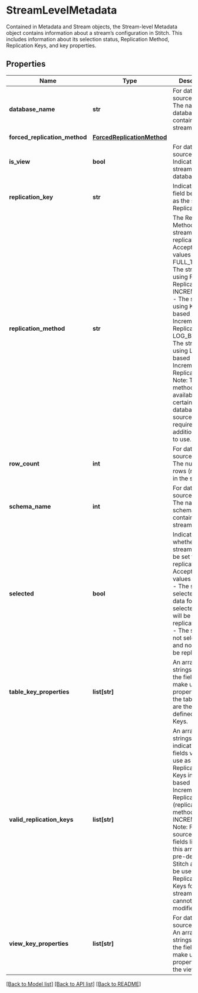 # StreamLevelMetadata

Contained in Metadata and Stream objects, the Stream-level Metadata object contains information about a stream’s configuration in Stitch. This includes information about its selection status, Replication Method, Replication Keys, and key properties. 
## Properties
Name | Type | Description | Notes
------------ | ------------- | ------------- | -------------
**database_name** | **str** | For database sources only. The name of the database containing the stream.  | [optional] 
**forced_replication_method** | [**ForcedReplicationMethod**](ForcedReplicationMethod.md) |  | [optional] 
**is_view** | **bool** | For database sources only. Indicates if the stream is a database view.  | [optional] 
**replication_key** | **str** | Indicates the field being used as the stream’s Replication Key.  | [optional] 
**replication_method** | **str** | The Replication Method the stream uses to replicate data. Accepted values are: FULL_TABLE - The stream is using Full Table Replication INCREMENTAL - The stream is using Key-based Incremental Replication LOG_BASED - The stream is using Log-based Incremental Replication. Note: This method is only available for certain database sources, and requires additional setup to use.  | [optional] 
**row_count** | **int** | For database sources only. The number of rows (records) in the stream.  | [optional] 
**schema_name** | **int** | For database sources only. The name of the schema containing the stream.  | [optional] 
**selected** | **bool** | Indicates whether a stream should be set to replicate. Accepted values are: true - The stream is selected and data for selected fields will be replicated false - The stream is not selected and no data will be replicated  | [optional] 
**table_key_properties** | **list[str]** | An array of strings listing the fields that make up the key properties of the table. These are the table’s defined Primary Keys.  | [optional] 
**valid_replication_keys** | **list[str]** | An array of strings indicating the fields valid for use as Replication Keys in Key-based Incremental Replication (replication-method: INCREMENTAL). Note: For SaaS sources, the fields listed in this array are pre-defined by Stitch and will be used as the Replication Keys for the stream. They cannot be modified.  | [optional] 
**view_key_properties** | **list[str]** | For database sources only. An array of strings listing the fields that make up the key properties of the view.  | [optional] 

[[Back to Model list]](../README.md#documentation-for-models) [[Back to API list]](../README.md#documentation-for-api-endpoints) [[Back to README]](../README.md)


